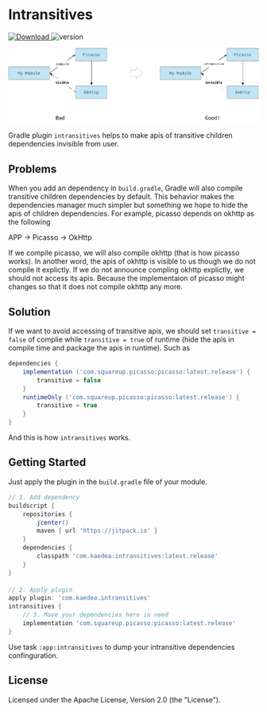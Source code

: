 # Intransitives

[ ![Download](https://api.bintray.com/packages/kaedea/moe-studio/intransitives/images/download.svg) ](https://bintray.com/kaedea/moe-studio/intransitives/_latestVersion)
![version](https://jitpack.io/v/com.kaedea/intransitives.svg) 

![Banner](doc/banner.png)

Gradle plugin `intransitives` helps to make apis of transitive children dependencies invisible from user.


## Problems

When you add an dependency in `build.gradle`, Gradle will also compile transitive children dependencies by default. This behavior makes the dependencies manager much simpler but something we hope to hide the apis of children dependencies. For example, picasso depends on okhttp as the following

  APP -> Picasso -> OkHttp

If we compile picasso, we will also compile okhttp (that is how picasso works). In another word, the apis of okhttp is visible to us though we do not compile it explictly. If we do not announce compling okhttp explictly, we should not access its apis. Because the implementaion of picasso might changes so that it does not compile okhttp any more.


## Solution

If we want to avoid accessing of transitive apis, we should set `transitive = false` of complie while `transitive = true` of runtime (hide the apis in compile time and package the apis in runtime). Such as

```groovy
dependencies {
    implementation ('com.squareup.picasso:picasso:latest.release') {
        transitive = false
    }
    runtimeOnly ('com.squareup.picasso:picasso:latest.release') {
        transitive = true
    }
}
```

And this is how `intransitives` works.


## Getting Started

Just apply the plugin in the `build.gradle` file of your module.

```groovy
// 1. Add dependency
buildscript {
    repositories {
        jcenter()
        maven { url 'https://jitpack.io' }
    }
    dependencies {
        classpath 'com.kaedea:intransitives:latest.release'
    }
}

// 2. Apply plugin
apply plugin: 'com.kaedea.intransitives'
intransitives {
    // 3. Move your dependencies here in need
    implementation 'com.squareup.picasso:picasso:latest.release'
}
```

Use task `:app:intransitives` to dump your intransitive dependencies confinguration.


## License
Licensed under the Apache License, Version 2.0 (the "License").